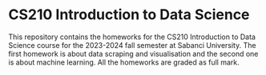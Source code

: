 # CS210 Introduction to Data Science
This repository contains the homeworks for the CS210 Introduction to Data Science course for the 2023-2024 fall semester at Sabanci University. The first homework is about data scraping and visualisation and the second one is about machine learning. All the homeworks are graded as full mark.
